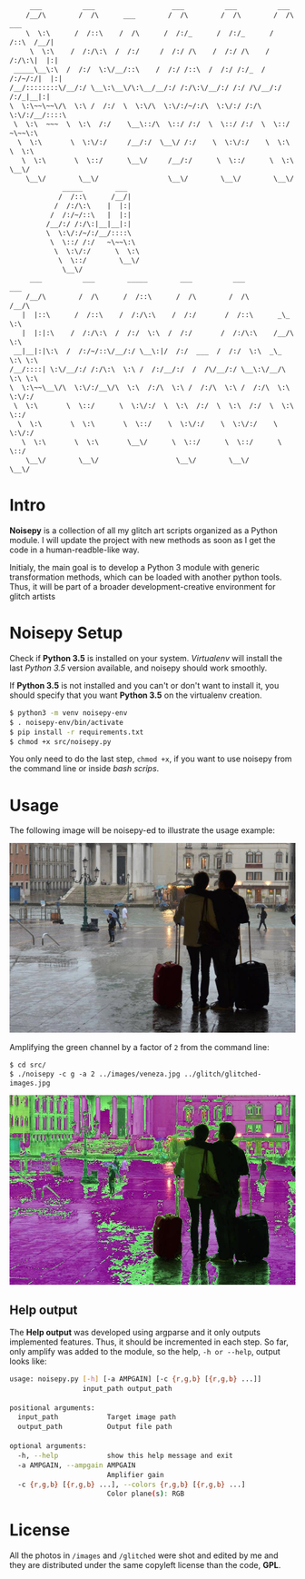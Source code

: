 
```
     ___          ___                   ___          ___          ___
    /__/\        /  /\      ___        /  /\        /  /\        /  /\    ___
    \  \:\      /  /::\    /  /\      /  /:/_      /  /:/_      /  /::\  /__/|
     \  \:\    /  /:/\:\  /  /:/     /  /:/ /\    /  /:/ /\    /  /:/\:\|  |:|
 _____\__\:\  /  /:/  \:\/__/::\    /  /:/ /::\  /  /:/ /:/_  /  /:/~/:/|  |:|
/__/::::::::\/__/:/ \__\:\__\/\:\__/__/:/ /:/\:\/__/:/ /:/ /\/__/:/ /:/_|__|:|
\  \:\~~\~~\/\  \:\ /  /:/  \  \:\/\  \:\/:/~/:/\  \:\/:/ /:/\  \:\/:/__/::::\
 \  \:\  ~~~  \  \:\  /:/    \__\::/\  \::/ /:/  \  \::/ /:/  \  \::/   ~\~~\:\
  \  \:\       \  \:\/:/     /__/:/  \__\/ /:/    \  \:\/:/    \  \:\     \  \:\
   \  \:\       \  \::/      \__\/     /__/:/      \  \::/      \  \:\     \__\/
    \__\/        \__\/                 \__\/        \__\/        \__\/
             _____        ___
            /  /::\      /__/|
           /  /:/\:\    |  |:|
          /  /:/~/::\   |  |:|
         /__/:/ /:/\:|__|__|:|
         \  \:\/:/~/:/__/::::\
          \  \::/ /:/   ~\~~\:\
           \  \:\/:/      \  \:\
            \  \::/        \__\/
             \__\/
     ___          ___        _____        ___          ___          ___
    /__/\        /  /\      /  /::\      /  /\        /  /\        /__/\
   |  |::\      /  /::\    /  /:/\:\    /  /:/       /  /::\      _\_ \:\
   |  |:|:\    /  /:/\:\  /  /:/  \:\  /  /:/       /  /:/\:\    /__/\ \:\
 __|__|:|\:\  /  /:/~/::\/__/:/ \__\:|/  /:/  ___  /  /:/  \:\  _\_ \:\ \:\
/__/::::| \:\/__/:/ /:/\:\  \:\ /  /:/__/:/  /  /\/__/:/ \__\:\/__/\ \:\ \:\
\  \:\~~\__\/\  \:\/:/__\/\  \:\  /:/\  \:\ /  /:/\  \:\ /  /:/\  \:\ \:\/:/
 \  \:\       \  \::/      \  \:\/:/  \  \:\  /:/  \  \:\  /:/  \  \:\ \::/
  \  \:\       \  \:\       \  \::/    \  \:\/:/    \  \:\/:/    \  \:\/:/
   \  \:\       \  \:\       \__\/      \  \::/      \  \::/      \  \::/
    \__\/        \__\/                   \__\/        \__\/        \__\/

```

# Intro

**Noisepy** is a collection of all my glitch art scripts organized as a Python module. I will update the
project with new methods as soon as I get the code in a human-readble-like way.

Initialy, the main goal is to develop a Python 3 module with generic
transformation methods, which can be loaded with another python
tools. Thus, it will be part of a broader development-creative environment
for glitch artists

# Noisepy Setup

Check if **Python 3.5** is installed on your system. *Virtualenv* will
install the last *Python 3.5* version available, and noisepy should
work smoothly.

If **Python 3.5** is not installed and you can't or don't want to install
it, you should specify that you want **Python 3.5** on the virtualenv
creation.


```bash
$ python3 -m venv noisepy-env
$ . noisepy-env/bin/activate
$ pip install -r requirements.txt
$ chmod +x src/noisepy.py
```

You only need to do the last step, `chmod +x`, if you want to use noisepy
from the command line or inside *bash scrips*.

# Usage

The following image will be noisepy-ed to illustrate the usage example:

![Source Image: images/veneza.jpg](/images/veneza.jpg)

Amplifying the green channel by a factor of `2` from the command line:

```
$ cd src/
$ ./noisepy -c g -a 2 ../images/veneza.jpg ../glitch/glitched-images.jpg
```

![Output Image: glitched/veneza.jpg](/glitched/glitched-veneza.jpg)

## Help output

The **Help output** was developed using argparse and it only outputs
implemented features. Thus, it should be incremented in each step.
So far, only amplify was added to the module, so the help,
`-h or --help`, output looks like:

```bash
usage: noisepy.py [-h] [-a AMPGAIN] [-c {r,g,b} [{r,g,b} ...]]
                  input_path output_path

positional arguments:
  input_path            Target image path
  output_path           Output file path

optional arguments:
  -h, --help            show this help message and exit
  -a AMPGAIN, --ampgain AMPGAIN
                        Amplifier gain
  -c {r,g,b} [{r,g,b} ...], --colors {r,g,b} [{r,g,b} ...]
                        Color plane(s): RGB
```

# License

All the photos in `/images` and `/glitched` were shot and edited
by me and they are distributed under the same copyleft license
than the code, **GPL**.
